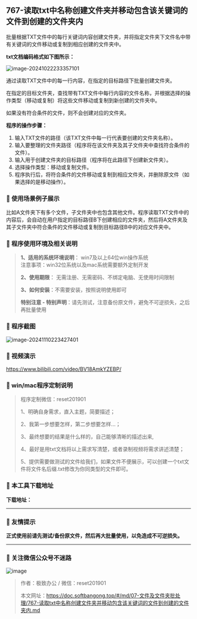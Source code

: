 ## 767-读取txt中名称创建文件夹并移动包含该关键词的文件到创建的文件夹内

批量根据TXT文件中的每行关键词内容创建文件夹，并将指定文件夹下文件名中带有关键词的文件移动或复制到相应创建的文件夹中。

**txt文档编码格式如下图所示：**

![image-20241022233357101](https://s2.loli.net/2024/10/22/wc3g7iXbnThOuY9.png)

通过读取TXT文件中的每一行内容，在指定的目标路径下批量创建文件夹。

在指定的目标文件夹，查找带有TXT文件中每行内容的文件名称，并根据选择的操作类型（移动或复制）将这些文件移动或复制到新创建的文件夹中。

如果没有符合条件的文件，则不会创建对应的文件夹。



**程序的操作步骤：**

1. 输入TXT文件的路径（该TXT文件中每一行代表要创建的文件夹名称）。
2. 输入要整理的文件夹路径（程序将在该文件夹及其子文件夹中查找符合条件的文件）。
3. 输入用于创建文件夹的目标路径（程序将在此路径下创建新文件夹）。
4. 选择操作类型：移动或复制文件。
5. 程序执行后，将符合条件的文件移动或复制到相应文件夹，并删除原文件（如果选择的是移动操作）。

### 📑 使用场景例子展示
比如A文件夹下有多个文件，子文件夹中也包含其他文件。程序读取TXT文件中的内容后，会自动在用户指定的目标路径B下创建相应的文件夹，然后将A文件夹及其子文件夹中符合条件的文件移动或复制到目标路径B中的对应文件夹中。

### 📑 程序使用环境及相关说明

> **1、适用的系统环境说明**： win7及以上64位win操作系统  
> 注意事项：win32位系统以及mac系统需要额外定制开发  
>
> **2、使用期限**： 无需注册、无需密码、不绑定电脑、无使用时间限制  
>
> **3、如何安装**：不需要安装，按照说明使用即可  
>
> **特别注意 - 特别声明**：请先测试，注意备份原文件，避免不可逆损失，之后再批量使用

### 📑 程序截图

![image-20241110223427401](https://s2.loli.net/2024/11/10/h3eLrQoiEvY5y81.png) 

### 📑 视频演示

https://www.bilibili.com/video/BV18AmkYZEBP/

### 📑 win/mac程序定制说明

> 程序定制微信：reset201901  
>
> 1、明确自身需求，直入主题，简要描述；
>
> 2、我第一步想要怎样，第二步想要怎样...； 
>
> 3、最终想要的结果是什么样的，自己能够清晰的描述出来,  
>
> 4、最好是用txt文档将以上需求写清楚，或者录制视频将需求讲述清楚；  
>
> 5、提供需要做测试的文件给我们，如果文件不便展示，可以创建一个txt文件将文件名后缀.txt修改为你同类型的文件即可。  

### 📑 本工具下载地址

**下载地址：**

------

### 📑 友情提示

**正式使用前请先测试/备份原文件，然后再大批量使用，以免造成不可逆损失。**

------

### 📑 关注微信公众号不迷路

![image](https://s2.loli.net/2024/11/02/tK9T7jxLcuv5rUk.png)

> 作者：极致办公  /  微信：reset201901
>
> 本文网址：https://doc.softbangong.top/#/md/07-文件及文件夹批处理/767-读取txt中名称创建文件夹并移动包含该关键词的文件到创建的文件夹内.md